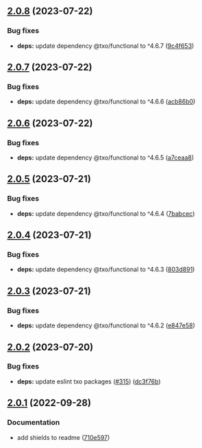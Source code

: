 ## [2.0.8](https://github.com/technology-studio/log/compare/v2.0.7...v2.0.8) (2023-07-22)


### Bug fixes

* **deps:** update dependency @txo/functional to ^4.6.7 ([9c4f653](https://github.com/technology-studio/log/commit/9c4f65318280781b402d57088f52e7736faf7663))

## [2.0.7](https://github.com/technology-studio/log/compare/v2.0.6...v2.0.7) (2023-07-22)


### Bug fixes

* **deps:** update dependency @txo/functional to ^4.6.6 ([acb86b0](https://github.com/technology-studio/log/commit/acb86b01a5fd69f4c51ef55d905fdeb5002c432e))

## [2.0.6](https://github.com/technology-studio/log/compare/v2.0.5...v2.0.6) (2023-07-22)


### Bug fixes

* **deps:** update dependency @txo/functional to ^4.6.5 ([a7ceaa8](https://github.com/technology-studio/log/commit/a7ceaa8d25d43d41735e69a4ec7329525ca6c3fc))

## [2.0.5](https://github.com/technology-studio/log/compare/v2.0.4...v2.0.5) (2023-07-21)


### Bug fixes

* **deps:** update dependency @txo/functional to ^4.6.4 ([7babcec](https://github.com/technology-studio/log/commit/7babcece7e057ef18e581d87e7687124fedb5b4e))

## [2.0.4](https://github.com/technology-studio/log/compare/v2.0.3...v2.0.4) (2023-07-21)


### Bug fixes

* **deps:** update dependency @txo/functional to ^4.6.3 ([803d891](https://github.com/technology-studio/log/commit/803d891ce327abea8d0eef1ea7ac895f7cdd1dc7))

## [2.0.3](https://github.com/technology-studio/log/compare/v2.0.2...v2.0.3) (2023-07-21)


### Bug fixes

* **deps:** update dependency @txo/functional to ^4.6.2 ([e847e58](https://github.com/technology-studio/log/commit/e847e583bc4e6821c7a129b8c5d8f8d328de5244))

## [2.0.2](https://github.com/technology-studio/log/compare/v2.0.1...v2.0.2) (2023-07-20)


### Bug fixes

* **deps:** update eslint txo packages ([#315](https://github.com/technology-studio/log/issues/315)) ([dc3f76b](https://github.com/technology-studio/log/commit/dc3f76bcc516d612b1d2aa63020b11d4b2088bf8))

## [2.0.1](https://github.com/technology-studio/log/compare/v2.0.0...v2.0.1) (2022-09-28)


### Documentation

* add shields to readme ([710e597](https://github.com/technology-studio/log/commit/710e59709ff0f80693c0e1e04eb6a8a2a238a27a))
